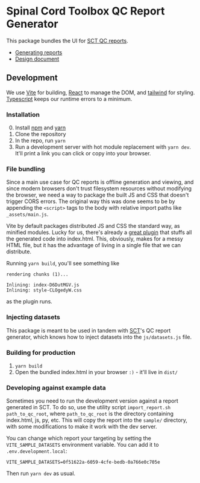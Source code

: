 # Spinal Cord Toolbox QC Report Generator

This package bundles the UI for [SCT QC reports](https://github.com/spinalcordtoolbox/spinalcordtoolbox/tree/master/spinalcordtoolbox/reports).

- [Generating reports](https://spinalcordtoolbox.com/stable/overview/concepts/inspecting-results-qc-fsleyes.html)
- [Design document](https://github.com/spinalcordtoolbox/spinalcordtoolbox/wiki/Programming:-QC-Reports)

## Development

We use [Vite](https://vite.dev/) for building,
[React](https://react.dev) to manage the DOM, and [tailwind](https://tailwindcss.com) for styling.
[Typescript](https://www.typescriptlang.org) keeps our runtime errors to a minimum.

### Installation

0. Install [npm](https://www.npmjs.com) and [yarn](https://yarnpkg.com/getting-started/install)
1. Clone the repository
2. In the repo, run `yarn`
3. Run a development server with hot module replacement with `yarn dev`. It'll print a link you can click or copy into your browser.

### File bundling

Since a main use case for QC reports is offline generation and viewing, and since modern browsers
don't trust filesystem resources without modifying the browser, we need a way to package
the built JS and CSS that doesn't trigger CORS errors. The original way this was done seems to be by
appending the `<script>` tags to the body with relative import paths like `_assets/main.js`.

Vite by default packages distributed JS and CSS the standard way, as minified modules. Lucky for us,
there's already a [great plugin](https://github.com/richardtallent/vite-plugin-singlefile) that
stuffs all the generated code into index.html. This, obviously, makes for a messy HTML file, but it
has the advantage of living in a single file that we can distribute.

Running `yarn build`, you'll see something like

```
rendering chunks (1)...

Inlining: index-D6DutMGV.js
Inlining: style-CLOgedyW.css
```

as the plugin runs.

### Injecting datasets

This package is meant to be used in tandem with [SCT](https://github.com/spinalcordtoolbox/spinalcordtoolbox)'s
QC report generator, which knows how to inject datasets into the `js/datasets.js` file.

### Building for production

1. `yarn build`
2. Open the bundled index.html in your browser `:)` - it'll live in `dist/`

### Developing against example data

Sometimes you need to run the development version against a report generated in SCT. To do so, use
the utility script `import_report.sh path_to_qc_root`, where `path_to_qc_root` is the directory
containing index.html, js, py, etc. This will copy the report into the `sample/` directory,
with some modifications to make it work with the dev server.

You can change which report your targeting by setting the `VITE_SAMPLE_DATASETS` environment
variable. You can add it to `.env.development.local`:

```
VITE_SAMPLE_DATASETS=0f51622a-6059-4cfe-bedb-0a766e0c705e
```

Then run `yarn dev` as usual.
